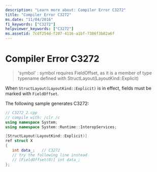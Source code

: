 ```yaml
---
description: "Learn more about: Compiler Error C3272"
title: "Compiler Error C3272"
ms.date: "11/04/2016"
f1_keywords: ["C3272"]
helpviewer_keywords: ["C3272"]
ms.assetid: 7cdf254d-f207-4116-a1bf-7386f3b82a6f
---
```

# Compiler Error C3272

> 'symbol' : symbol requires FieldOffset, as it is a member of type typename defined with StructLayout(LayoutKind::Explicit)

When `StructLayout(LayoutKind::Explicit)` is in effect, fields must be marked with `FieldOffset`.

The following sample generates C3272:

```cpp
// C3272_2.cpp
// compile with: /clr /c
using namespace System;
using namespace System::Runtime::InteropServices;

[StructLayout(LayoutKind::Explicit)]
ref struct X
{
   int data_;   // C3272
   // try the following line instead
   // [FieldOffset(0)] int data_;
};
```
